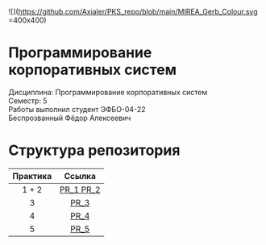 ![](https://github.com/Axialer/PKS_repo/blob/main/MIREA_Gerb_Colour.svg =400x400)
# Программирование корпоративных систем

Дисциплина: Программирование корпоративных систем
\
Семестр: 5
\
Работы выполнил студент ЭФБО-04-22
\
Беспрозванный Фёдор Алексеевич

# Структура репозитория
| Практика | Ссылка |
|:-------------:|:---------------:| 
| 1 + 2 | [PR_1 PR_2](https://github.com/Axialer/PKS_repo/tree/PKS_1_2) |
| 3 | [PR_3](https://github.com/Axialer/PKS_repo/tree/PKS_3) |
| 4 | [PR_4](https://github.com/Axialer/PKS_repo/tree/PKS_4) |
| 5 | [PR_5](https://github.com/Axialer/PKS_repo/tree/PKS_5) |
